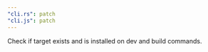 ```yaml
---
"cli.rs": patch
"cli.js": patch
---
```


Check if target exists and is installed on dev and build commands.
